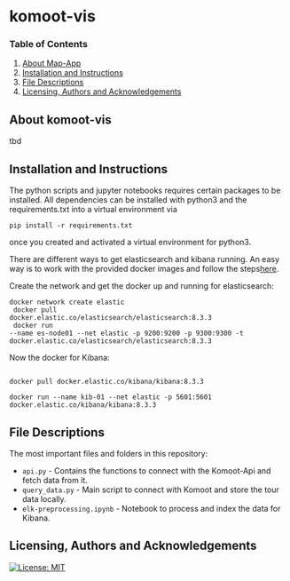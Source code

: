 # komoot-vis


### Table of Contents

1. [About Map-App](#about)
2. [Installation and Instructions](#installation)
3. [File Descriptions](#files)
4. [Licensing, Authors and Acknowledgements](#licensing)

## About komoot-vis<a name="about"></a>
tbd

## Installation and Instructions<a name="installation"></a>
The python scripts and jupyter notebooks requires certain packages to be installed. All dependencies can be installed with python3 and the requirements.txt into a virtual environment via

`pip install -r requirements.txt`

once you created and activated a virtual environment for python3.

There are different ways to get elasticsearch and kibana running. An easy way is to work with the provided docker images and follow the steps<a href="https://www.elastic.co/guide/en/kibana/current/docker.html">here</a>.

Create the network and get the docker up and running for elasticsearch:
  

<code>docker network create elastic <br>
docker pull docker.elastic.co/elasticsearch/elasticsearch:8.3.3 <br>
docker run --name es-node01 --net elastic -p 9200:9200 -p 9300:9300 -t docker.elastic.co/elasticsearch/elasticsearch:8.3.3</code>
  
Now the docker for Kibana:
  
<code> 
docker pull docker.elastic.co/kibana/kibana:8.3.3 <br>
docker run --name kib-01 --net elastic -p 5601:5601 docker.elastic.co/kibana/kibana:8.3.3
</code>

## File Descriptions<a name="files"></a>
The most important files and folders in this repository:

* `api.py` - Contains the functions to connect with the Komoot-Api and fetch data from it.
* `query_data.py` - Main script to connect with Komoot and store the tour data locally.
* `elk-preprocessing.ipynb` - Notebook to process and index the data for Kibana.

## Licensing, Authors and Acknowledgements<a name ="licensing"></a>
[![License: MIT](https://img.shields.io/badge/License-MIT-yellow.svg)](https://opensource.org/licenses/MIT)